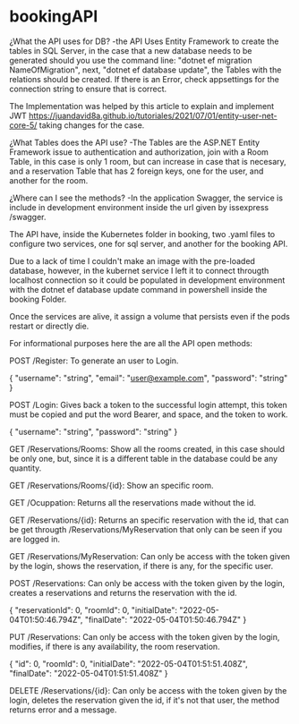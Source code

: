 # bookingAPI
¿What the API uses for DB?
-the API Uses Entity Framework to create the tables in SQL Server, in the case that a new database needs to be generated should you use the command line: 
"dotnet ef migration NameOfMigration", next, "dotnet ef database update", the Tables with the relations should be created. If there is an Error, check appsettings
for the connection string to ensure that is correct.

The Implementation was helped by this article to explain and implement JWT https://juandavid8a.github.io/tutoriales/2021/07/01/entity-user-net-core-5/ taking changes for the case.

¿What Tables does the API use?
-The Tables are the ASP.NET Entity Framework issue to authentication and authorization, join with a Room Table, in this case is only 1 room, but can increase in case that is necesary, and a reservation Table that has 2 foreign keys, one for the user, and another for the room.

¿Where can I see the methods?
-In the application Swagger, the service is include in development environment inside the url given by issexpress /swagger.

The API have, inside the Kubernetes folder in booking, two .yaml files to configure two services, one for sql server, and another for the booking API.

Due to a lack of time I couldn't make an image with the pre-loaded database, however, in the kubernet service I left it to connect througth localhost connection so it could be populated in development environment with the dotnet ef database update command in powershell inside the booking Folder.

Once the services are alive, it assign a volume that persists even if the pods restart or directly die.

For informational purposes here the are all the API open methods:

POST /Register: To generate an user to Login.

{
  "username": "string",
  "email": "user@example.com",
  "password": "string"
}

POST /Login:    Gives back a token to the successful login attempt, this token must be copied and put the word Bearer, and space, and the token to work.


{
  "username": "string",
  "password": "string"
}


GET /Reservations/Rooms:  Show all the rooms created, in this case should be only one, but, since it is a different table in the database could be any quantity.


GET /Reservations/Rooms/{id}: Show an specific room.


GET /Ocuppation:   Returns all the reservations made without the id.


GET /Reservations/{id}:  Returns an specific reservation with the id, that can be get througth /Reservations/MyReservation that only can be seen if you are logged in.


GET /Reservations/MyReservation: Can only be access with the token given by the login, shows the reservation, if there is any, for the specific user.


POST /Reservations: Can only be access with the token given by the login, creates a reservations and returns the reservation with the id.


{
  "reservationId": 0,
  "roomId": 0,
  "initialDate": "2022-05-04T01:50:46.794Z",
  "finalDate": "2022-05-04T01:50:46.794Z"
}


PUT /Reservations:    Can only be access with the token given by the login, modifies, if there is any availability, the room reservation.


{
  "id": 0,
  "roomId": 0,
  "initialDate": "2022-05-04T01:51:51.408Z",
  "finalDate": "2022-05-04T01:51:51.408Z"
}


DELETE /Reservations/{id}:    Can only be access with the token given by the login, deletes the reservation given the id, if it's not that user, the method returns error and a message.

